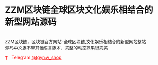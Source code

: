 # ZZM区块链全球区块文化娱乐相结合的新型网站源码

<br>ZZM区块链，区块链官方网站-全球区块链,文化娱乐相结合的新型网站整站<br>源码中文版不带其他语言版本，完整的动态效果很完美




<p style="color: red;"><img src="https://cdn-icons-png.flaticon.com/512/2111/2111646.png" alt="Telegram Icon" style="width: 16px; vertical-align: middle; margin-right: 5px;">Telegram:<a href="https://t.me/tgymw_shop" style="color: red;">@tgymw_shop</a></p>
